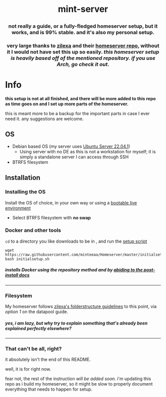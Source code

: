 # <p align="center">**mint-server**</p>
### <p align="center">not really a guide, or a fully-fledged homeserver setup, but it works, and is 99% stable. and it's also my personal setup.</p>
### <p align="center">very large thanks to [zilexa](https://github.com/zilexa) and their [homeserver repo](https://github.com/zilexa/Homeserver), without it I  would not have set this up so easily. *this homeserver setup is heavily based off of the mentioned repository. if you use Arch, go check it out.*</p>

# **Info**
**this setup is not at all finished, and there will be more added to this repo as time goes on and I set up more parts of the homeserver.**

this is meant more to be a backup for the important parts in case I ever need it. any suggestions are welcome. 

## **OS**
- Debian based OS (my server uses [Ubuntu Server 22.04.1](https://ubuntu.com/download/server))
    - Using server with no DE as this is not a workstation for myself; it is simply a standalone server I can access through SSH
- BTRFS filesystem

## **Installation**
### **Installing the OS**
Install the OS of choice, in your own way or using a [bootable live environment](https://ubuntu.com/tutorials/create-a-usb-stick-on-windows#1-overview)

* Select BTRFS filesystem with **no swap**

### **Docker and other tools**
`cd` to a directory you like downloads to be in , and run the [setup script](https://github.com/minteeaa/Homeserver/blob/master/initialsetup.sh)
```
wget https://raw.githubusercontent.com/minteeaa/Homeserver/master/initialsetup.sh
bash initialsetup.sh
```
##### installs Docker using the repository method and by [abiding to the post-install docs](https://docs.docker.com/engine/install/linux-postinstall/)

***

### **Filesystem**
My homeserver follows [zilexa's folderstructure guidelines](https://github.com/zilexa/Homeserver/tree/master/filesystem) to this point, via *option 1* on the datapool guide.
##### yes, i am lazy, but why try to explain something that's already been explained perfectly elsewhere?

***

### **That can't be all, right?**
it absolutely isn't the end of this README. 

well, it is for right now.

fear not, the rest of the instruction *will be added soon.* i'm updating this repo as i build my homeserver, so it might be slow to properly document everything that needs to happen for setup.


